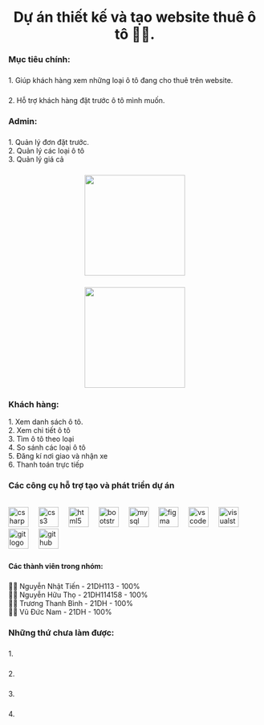 <h1 align="center">Dự án thiết kế và tạo website thuê ô tô 🚗🚗.</h1>

###

<h3 align="left">Mục tiêu chính:</h3>

###

<p align="left">1. Giúp khách hàng xem những loại ô tô đang cho thuê trên website.</p>

###

<p align="left">2. Hỗ trợ khách hàng đặt trước ô tô mình muốn.</p>

###


###

<h3 align="left">Admin:</h3>

###

<p align="left">1. Quản lý đơn đặt trước.<br>2. Quản lý các loại ô tô<br>3. Quản lý giá cả</p>

###

<div align="center">
  <img height="200" src="https://cdn.discordapp.com/attachments/1089969551896219728/1164584424025886853/image.png?ex=6543bec3&is=653149c3&hm=7b22695f01abb570152bcabe3c58d5fe6e213dd6d08cf93f75037cff4d764543&"  />
</div>



###

<div align="center">
  <img height="200" src="https://cdn.discordapp.com/attachments/1089969551896219728/1164583925469950132/bg_3.jpg?ex=6543be4c&is=6531494c&hm=ffa01b679f000e40d82f91c1013a248fceee933196f59164fb8a9b37e7a69f98&"  />
</div>



<h3 align="left">Khách hàng:</h3>
<p align="left">1. Xem danh sách ô tô.<br>2. Xem chi tiết ô tô<br>3. Tìm ô tô theo loại<br>4. So sánh các loại ô tô<br>5. Đăng kí nơi giao và nhận xe<br>6. Thanh toán trực tiếp</p>

<h3> Các công cụ hỗ trợ tạo và phát triển dự án </h3>
<br>
<div align="left">
  <img src="https://cdn.jsdelivr.net/gh/devicons/devicon/icons/csharp/csharp-original.svg" height="40" alt="csharp logo"  />
  <img width="12" />
  <img src="https://cdn.jsdelivr.net/gh/devicons/devicon/icons/css3/css3-original.svg" height="40" alt="css3 logo"  />
  <img width="12" />
  <img src="https://cdn.jsdelivr.net/gh/devicons/devicon/icons/html5/html5-original.svg" height="40" alt="html5 logo"  />
  <img width="12" />
  <img src="https://cdn.jsdelivr.net/gh/devicons/devicon/icons/bootstrap/bootstrap-original.svg" height="40" alt="bootstrap logo"  />
  <img width="12" />
  <img src="https://cdn.jsdelivr.net/gh/devicons/devicon/icons/mysql/mysql-original.svg" height="40" alt="mysql logo"  />
  <img width="12" />
  <img src="https://cdn.jsdelivr.net/gh/devicons/devicon/icons/figma/figma-original.svg" height="40" alt="figma logo"  />
  <img width="12" />
  <img src="https://cdn.jsdelivr.net/gh/devicons/devicon/icons/vscode/vscode-original.svg" height="40" alt="vscode logo"  />
  <img width="12" />
  <img src="https://cdn.jsdelivr.net/gh/devicons/devicon/icons/visualstudio/visualstudio-plain.svg" height="40" alt="visualstudio logo"  />
  <img width="12" />
  <img src="https://cdn.jsdelivr.net/gh/devicons/devicon/icons/git/git-original.svg" height="40" alt="git logo"  />
  <img width="12" />
  <img src="https://cdn.jsdelivr.net/gh/devicons/devicon/icons/github/github-original.svg" height="40" alt="github logo"  />
</div>

###

<h4 align="left">Các thành viên trong nhóm:</h4>

###

<p align="left">👨‍💻 Nguyễn Nhật Tiến - 21DH113 - 100%
  <br>🧑‍💻 Nguyễn Hữu Thọ - 21DH114158 - 100%
  <br>👨‍💻 Trương Thanh Bình - 21DH - 100%
  <br>🧑‍💻 Vũ Đức Nam - 21DH - 100%</p>

###

<h3 align="left">Những thứ chưa làm được:</h3>

###

<p align="left">1. </p>

###

<p align="left">2. </p>

###

<p align="left">3. </p>

###

<p align="left">4. </p>
